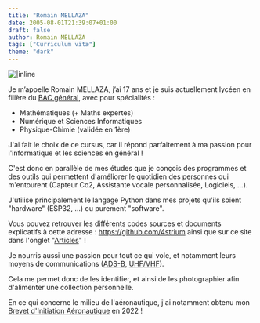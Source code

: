 ```yaml
---
title: "Romain MELLAZA"
date: 2005-08-01T21:39:07+01:00
draft: false
author: Romain MELLAZA
tags: ["Curriculum vitæ"]
theme: "dark"
---
```

![|inline](https://romainmellaza.fr/img/about_me/rmellaza.png)

Je m’appelle Romain MELLAZA, j’ai 17 ans et je suis actuellement lycéen en filière du [BAC général](https://www.education.gouv.fr/reussir-au-lycee/le-baccalaureat-general-10457), avec pour spécialités :
- Mathématiques (+ Maths expertes)
- Numérique et Sciences Informatiques 
- Physique-Chimie (validée en 1ère)

J'ai fait le choix de ce cursus, car il répond parfaitement à ma passion pour l'informatique et les sciences en général !

C'est donc en parallèle de mes études que je conçois des programmes et des outils qui permettent d'améliorer le quotidien des personnes qui m'entourent (Capteur Co2, Assistante vocale personnalisée, Logiciels, ...).

J'utilise principalement le langage Python dans mes projets qu'ils soient "hardware" (ESP32, ...) ou purement "software".

Vous pouvez retrouver les différents codes sources et documents explicatifs à cette adresse : https://github.com/4strium ainsi que sur ce site dans l'onglet "[Articles](../posts)" !

Je nourris aussi une passion pour tout ce qui vole, et notamment leurs moyens de communications ([ADS-B](https://fr.wikipedia.org/wiki/Automatic_dependent_surveillance-broadcast), [UHF/VHF](https://www.icom-france.com/fr/catalogue/radio-vhf-ou-uhf.php)).

Cela me permet donc de les identifier, et ainsi de les photographier afin d'alimenter une collection personnelle.

En ce qui concerne le milieu de l'aéronautique, j'ai notamment obtenu mon [Brevet d'Initiation Aéronautique](https://fr.wikipedia.org/wiki/Brevet_d'initiation_a%C3%A9ronautique) en 2022 !